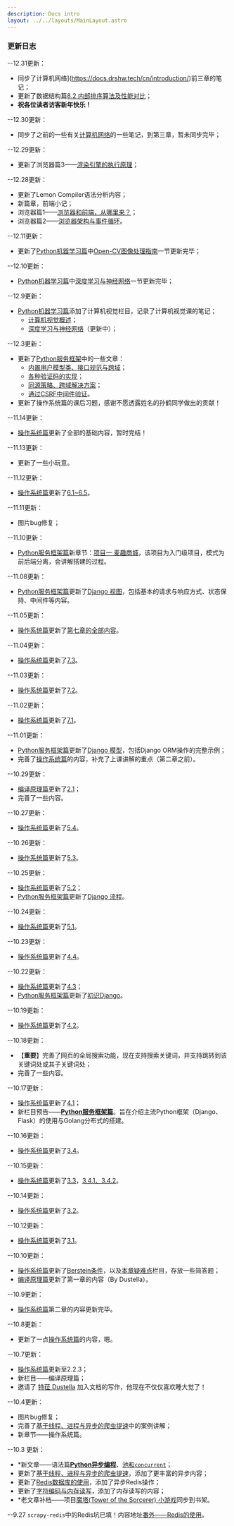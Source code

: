 ```yaml
---
description: Docs intro
layout: ../../layouts/MainLayout.astro
---
```


### 更新日志

--12.31更新：

+ 同步了计算机网络](https://docs.drshw.tech/cn/introduction/)前三章的笔记；
+ 更新了数据结构篇[8.2 内部排序算法及性能对比](https://docs.drshw.tech/ds/8/2/)；
+ **祝各位读者访客新年快乐！**

--12.30更新：

+ 同步了之前的一些有关[计算机网络](https://docs.drshw.tech/cn/introduction/)的一些笔记，到第三章，暂未同步完毕；

--12.29更新：

+ 更新了浏览器篇3——[渲染引擎的执行原理](https://docs.drshw.tech/fe/1/3/)；

--12.28更新：

+ 更新了Lemon Compiler语法分析内容；
+ 新篇章，前端小记；
+ 浏览器篇1——[浏览器和前端，从哪里来？](https://docs.drshw.tech/fe/introduction/)；
+ 浏览器篇2——[浏览器架构与事件循环](https://docs.drshw.tech/fe/1/2/)。

--12.11更新：

+ 更新了[Python机器学习篇](https://docs.drshw.tech/os/introduction/)中[Open-CV图像处理指南](https://docs.drshw.tech/ps/cv/3/)一节更新完毕；

--12.10更新：

+ [Python机器学习篇](https://docs.drshw.tech/os/introduction/)中[深度学习与神经网络](https://docs.drshw.tech/ps/cv/2/)一节更新完毕；

--12.9更新：

+ [Python机器学习篇](https://docs.drshw.tech/os/introduction/)添加了计算机视觉栏目，记录了计算机视觉课的笔记；
  + [计算机视觉概述](https://docs.drshw.tech/ps/cv/1/)；
  + [深度学习与神经网络](https://docs.drshw.tech/ps/cv/2/)（更新中）；

--12.3更新：

+ 更新了[Python服务框架](https://docs.drshw.tech/sf/introduction/)中的一些文章：
  + [内置用户模型类、接口规范与跨域](https://docs.drshw.tech/sf/2/2/)；
  + [各种验证码的实现](https://docs.drshw.tech/sf/2/3/)；
  + [同源策略、跨域解决方案](https://docs.drshw.tech/sf/extra_1/)；
  + [通过CSRF中间件验证](https://docs.drshw.tech/sf/extra_1/)。
+ 更新了操作系统篇的课后习题，感谢不愿透露姓名的孙鹤同学做出的贡献！

--11.14更新：

+ [操作系统篇](https://docs.drshw.tech/os/introduction/)更新了全部的基础内容，暂时完结！

--11.13更新：

+ 更新了一些小玩意。

--11.12更新：

+ [操作系统篇](https://docs.drshw.tech/os/introduction/)更新了[6.1~6.5](https://docs.drshw.tech/os/6/1/)。

--11.11更新：

+ 图片bug修复；

--11.10更新：

+ [Python服务框架篇](https://docs.drshw.tech/sf/introduction/)新章节：[项目一 麦趣商城](https://docs.drshw.tech/sf/2/1/)，该项目为入门级项目，模式为前后端分离，会讲解搭建的过程。

--11.08更新：

+ [Python服务框架篇](https://docs.drshw.tech/sf/introduction/)更新了[Django 视图](https://docs.drshw.tech/sf/1/4/)，包括基本的请求与响应方式、状态保持、中间件等内容。

--11.05更新：

+ [操作系统篇](https://docs.drshw.tech/os/introduction/)更新了[第七章的全部内容](https://docs.drshw.tech/os/7/1/)。

--11.04更新：

+ [操作系统篇](https://docs.drshw.tech/os/introduction/)更新了[7.3](https://docs.drshw.tech/os/7/3/)。

--11.03更新：

+ [操作系统篇](https://docs.drshw.tech/os/introduction/)更新了[7.2](https://docs.drshw.tech/os/7/2/)。

--11.02更新：

+ [操作系统篇](https://docs.drshw.tech/os/introduction/)更新了[7.1](https://docs.drshw.tech/os/7/1/)。

--11.01更新：

+ [Python服务框架篇](https://docs.drshw.tech/sf/introduction/)更新了[Django 模型](https://docs.drshw.tech/sf/1/3/)，包括Django ORM操作的完整示例；
+ 完善了[操作系统篇](https://docs.drshw.tech/os/introduction/)的内容，补充了上课讲解的重点（第二章之前）。

--10.29更新：

+ [编译原理篇](https://docs.drshw.tech/cp/introduction/)更新了[2.1](https://docs.drshw.tech/cp/2/1/)；
+ 完善了一些内容。

--10.27更新：

+ [操作系统篇](https://docs.drshw.tech/os/introduction/)更新了[5.4](https://docs.drshw.tech/os/5/4/)。

--10.26更新：

+ [操作系统篇](https://docs.drshw.tech/os/introduction/)更新了[5.3](https://docs.drshw.tech/os/5/3/)。

--10.25更新：

+ [操作系统篇](https://docs.drshw.tech/os/introduction/)更新了[5.2](https://docs.drshw.tech/os/5/2/)；
+ [Python服务框架篇](https://docs.drshw.tech/sf/introduction/)更新了[Django 流程](https://docs.drshw.tech/sf/1/2/)。

--10.24更新：

+ [操作系统篇](https://docs.drshw.tech/os/introduction/)更新了[5.1](https://docs.drshw.tech/os/5/1/)。

--10.23更新：

+ [操作系统篇](https://docs.drshw.tech/os/introduction/)更新了[4.4](https://docs.drshw.tech/os/4/4/)。

--10.22更新：

+ [操作系统篇](https://docs.drshw.tech/os/introduction/)更新了[4.3](https://docs.drshw.tech/os/4/3/)；
+ [Python服务框架篇](https://docs.drshw.tech/sf/introduction/)更新了[初识Django](https://docs.drshw.tech/sf/1/1/)。

--10.19更新：

+ [操作系统篇](https://docs.drshw.tech/os/introduction/)更新了[4.2](https://docs.drshw.tech/os/4/2/)。

--10.18更新：

+ 【**重要**】完善了网页的全局搜索功能，现在支持搜索关键词，并支持跳转到该关键词处或其子关键词处；
+ 完善了一些内容。

--10.17更新：

+ [操作系统篇](https://docs.drshw.tech/os/introduction/)更新了[4.1](https://docs.drshw.tech/os/4/1/)；
+ 新栏目预告——[**Python服务框架篇**](https://docs.drshw.tech/sf/introduction)。旨在介绍主流Python框架（Django、Flask）的使用与Golang分布式的搭建。

--10.16更新：

+ [操作系统篇](https://docs.drshw.tech/os/introduction/)更新了[3.4](https://docs.drshw.tech/os/3/4/)。

--10.15更新：

+ [操作系统篇](https://docs.drshw.tech/os/introduction/)更新了[3.3](https://docs.drshw.tech/os/3/3/)，[3.4.1、3.4.2](https://docs.drshw.tech/os/3/4/)。

--10.14更新：

+ [操作系统篇](https://docs.drshw.tech/os/introduction/)更新了[3.2](https://docs.drshw.tech/os/3/2/)。

--10.12更新：

+ [操作系统篇](https://docs.drshw.tech/os/introduction/)更新了[3.1](https://docs.drshw.tech/os/3/1/)。

--10.10更新：

+ [操作系统篇](https://docs.drshw.tech/os/introduction/)更新了[Berstein条件](https://docs.drshw.tech/os/1/2/#121-%E5%B9%B6%E5%8F%91)，以及[本章疑难点](https://docs.drshw.tech/os/1/final/)栏目，存放一些简答题；
+ [编译原理篇](https://docs.drshw.tech/cp/introduction/)更新了第一章的内容（By Dustella）。

--10.9更新：

+ [操作系统篇](https://docs.drshw.tech/os/introduction/)第二章的内容更新完毕。

--10.8更新：

+ 更新了一点[操作系统篇](https://docs.drshw.tech/os/introduction/)的内容，嗯。

--10.7更新：

+ [操作系统篇](https://docs.drshw.tech/os/introduction/)更新至2.2.3；
+ 新栏目——编译原理篇；
+ 邀请了 [特菈 Dustella](https://dustella.net/) 加入文档的写作，他现在不仅仅喜欢睡大觉了！

--10.4更新：

+ 图片bug修复；
+ 完善了[基于线程、进程与异步的爬虫提速](https://docs.drshw.tech/pw/spider/07/)中的案例讲解；
+ 新章节——操作系统篇。

--10.3 更新：

+ *新文章——语法篇[**Python异步编程**](https://docs.drshw.tech/pb/senior/9/)、[池和`concurrent`](https://docs.drshw.tech/pb/senior/10/)；
+ 更新了[基于线程、进程与异步的爬虫提速](https://docs.drshw.tech/pw/spider/07/)，添加了更丰富的异步内容；
+ 更新了[Redis数据库的使用](https://docs.drshw.tech/pw/extra_2/)，添加了异步Redis操作；
+ 更新了[字符编码与内存读写](https://docs.drshw.tech/pb/primary/11/)，添加了内存读写的内容；
+ *老文章补档——项目[魔塔(Tower of the Sorcerer) 小游戏](https://docs.drshw.tech/poj/tos/)同步到书架。

--9.27 `scrapy-redis`中的Redis坑已填！内容地址[番外——Redis的使用](https://docs.drshw.tech/pw/extra_2/)。 
